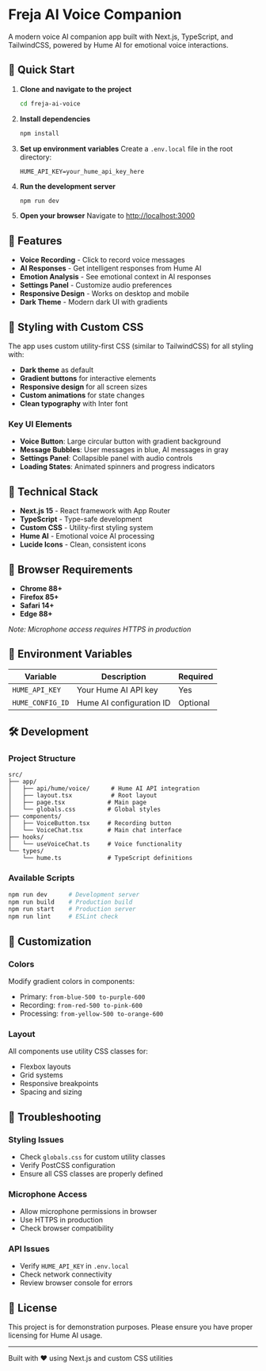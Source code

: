 # Freja AI Voice Companion

A modern voice AI companion app built with Next.js, TypeScript, and TailwindCSS, powered by Hume AI for emotional voice interactions.

## 🚀 Quick Start

1. **Clone and navigate to the project**
   ```bash
   cd freja-ai-voice
   ```

2. **Install dependencies**
   ```bash
   npm install
   ```

3. **Set up environment variables**
   Create a `.env.local` file in the root directory:
   ```env
   HUME_API_KEY=your_hume_api_key_here
   ```

4. **Run the development server**
   ```bash
   npm run dev
   ```

5. **Open your browser**
   Navigate to [http://localhost:3000](http://localhost:3000)

## 🎯 Features

- **Voice Recording** - Click to record voice messages
- **AI Responses** - Get intelligent responses from Hume AI
- **Emotion Analysis** - See emotional context in AI responses
- **Settings Panel** - Customize audio preferences
- **Responsive Design** - Works on desktop and mobile
- **Dark Theme** - Modern dark UI with gradients

## 🎨 Styling with Custom CSS

The app uses custom utility-first CSS (similar to TailwindCSS) for all styling with:
- **Dark theme** as default
- **Gradient buttons** for interactive elements
- **Responsive design** for all screen sizes
- **Custom animations** for state changes
- **Clean typography** with Inter font

### Key UI Elements

- **Voice Button**: Large circular button with gradient background
- **Message Bubbles**: User messages in blue, AI messages in gray
- **Settings Panel**: Collapsible panel with audio controls
- **Loading States**: Animated spinners and progress indicators

## 🔧 Technical Stack

- **Next.js 15** - React framework with App Router
- **TypeScript** - Type-safe development
- **Custom CSS** - Utility-first styling system
- **Hume AI** - Emotional voice AI processing
- **Lucide Icons** - Clean, consistent icons

## 🎤 Browser Requirements

- **Chrome 88+**
- **Firefox 85+**
- **Safari 14+**
- **Edge 88+**

*Note: Microphone access requires HTTPS in production*

## 🔐 Environment Variables

| Variable | Description | Required |
|----------|-------------|----------|
| `HUME_API_KEY` | Your Hume AI API key | Yes |
| `HUME_CONFIG_ID` | Hume AI configuration ID | Optional |

## 🛠️ Development

### Project Structure
```
src/
├── app/
│   ├── api/hume/voice/      # Hume AI API integration
│   ├── layout.tsx           # Root layout
│   ├── page.tsx            # Main page
│   └── globals.css         # Global styles
├── components/
│   ├── VoiceButton.tsx     # Recording button
│   └── VoiceChat.tsx       # Main chat interface
├── hooks/
│   └── useVoiceChat.ts     # Voice functionality
└── types/
    └── hume.ts             # TypeScript definitions
```

### Available Scripts

```bash
npm run dev      # Development server
npm run build    # Production build
npm run start    # Production server
npm run lint     # ESLint check
```

## 🎨 Customization

### Colors
Modify gradient colors in components:
- Primary: `from-blue-500 to-purple-600`
- Recording: `from-red-500 to-pink-600`
- Processing: `from-yellow-500 to-orange-600`

### Layout
All components use utility CSS classes for:
- Flexbox layouts
- Grid systems
- Responsive breakpoints
- Spacing and sizing

## 🐛 Troubleshooting

### Styling Issues
- Check `globals.css` for custom utility classes
- Verify PostCSS configuration
- Ensure all CSS classes are properly defined

### Microphone Access
- Allow microphone permissions in browser
- Use HTTPS in production
- Check browser compatibility

### API Issues
- Verify `HUME_API_KEY` in `.env.local`
- Check network connectivity
- Review browser console for errors

## 📄 License

This project is for demonstration purposes. Please ensure you have proper licensing for Hume AI usage.

---

Built with ❤️ using Next.js and custom CSS utilities
